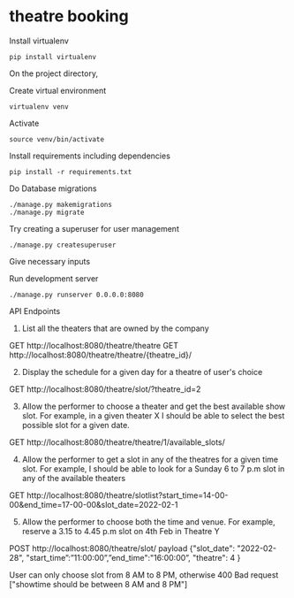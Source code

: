 # theatre booking

Install virtualenv
```
pip install virtualenv
```
On the project directory,

Create virtual environment
```
virtualenv venv
```
Activate
```
source venv/bin/activate
```

Install requirements including dependencies
```
pip install -r requirements.txt
```

Do Database migrations
```
./manage.py makemigrations
./manage.py migrate
```

Try creating a superuser for user management
```
./manage.py createsuperuser
```

Give necessary inputs

Run development server

```
./manage.py runserver 0.0.0.0:8080
```


API Endpoints


1. List all the theaters that are owned by the company

GET http://localhost:8080/theatre/theatre
GET http://localhost:8080/theatre/theatre/{theatre_id}/


2. Display the schedule for a given day for a theatre of user's choice

GET http://localhost:8080/theatre/slot/?theatre_id=2


3. Allow the performer to choose a theater and get the best available show slot. For example, in a given theater X I should be able to 
select the best possible slot for a given date.

GET http://localhost:8080/theatre/theatre/1/available_slots/


4. Allow the performer to get a slot in any of the theatres for a given time slot. For example, I should be able to look for a Sunday 6 to 7 
p.m slot in any of the available theaters

GET http://localhost:8080/theatre/slotlist?start_time=14-00-00&end_time=17-00-00&slot_date=2022-02-1


5. Allow the performer to choose both the time and venue. For example, reserve a 3.15 to 4.45 p.m slot on 4th Feb in Theatre Y

POST http://localhost:8080/theatre/slot/
payload {"slot_date":  "2022-02-28", "start_time”:”11:00:00”,”end_time":"16:00:00”, "theatre": 4 }

User can only choose slot from 8 AM to 8 PM, otherwise 400 Bad request ["showtime should be between 8 AM and 8 PM"]


